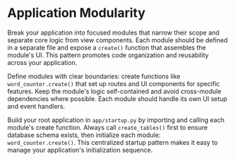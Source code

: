 # Application Modularity

Break your application into focused modules that narrow their scope and separate core logic from view components. Each module should be defined in a separate file and expose a `create()` function that assembles the module's UI. This pattern promotes code organization and reusability across your application.

Define modules with clear boundaries: create functions like `word_counter.create()` that set up routes and UI components for specific features. Keep the module's logic self-contained and avoid cross-module dependencies where possible. Each module should handle its own UI setup and event handlers.

Build your root application in `app/startup.py` by importing and calling each module's create function. Always call `create_tables()` first to ensure database schema exists, then initialize each module: `word_counter.create()`. This centralized startup pattern makes it easy to manage your application's initialization sequence.
